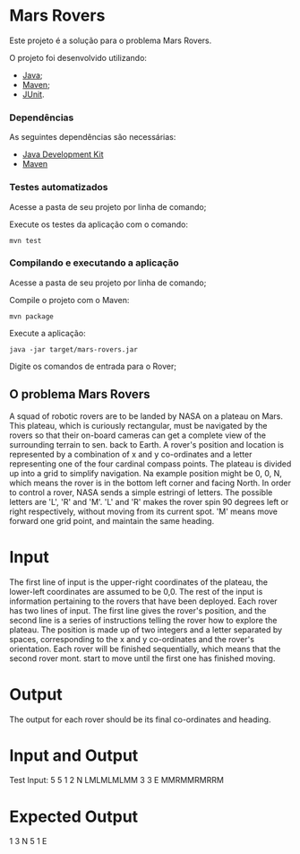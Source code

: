 # Mars Rovers

Este projeto é a solução para o problema Mars Rovers.

O projeto foi desenvolvido utilizando:
- [Java](https://www.java.com/pt_BR/);
- [Maven](https://maven.apache.org/);
- [JUnit](http://junit.org/).

### Dependências ###

As seguintes dependências são necessárias:

- [Java Development Kit](http://www.oracle.com/technetwork/java/javase/downloads/index.html)
- [Maven](https://maven.apache.org/)

### Testes automatizados ###

Acesse a pasta de seu projeto por linha de comando;

Execute os testes da aplicação com o comando:

    mvn test


### Compilando e executando a aplicação ###

Acesse a pasta de seu projeto por linha de comando;

Compile o projeto com o Maven:

    mvn package

Execute a aplicação:

    java -jar target/mars-rovers.jar

Digite os comandos de entrada para o Rover;



## O problema Mars Rovers ##
A squad of robotic rovers are to be landed by NASA on a plateau on Mars. This plateau, which is
curiously rectangular, must be navigated by the rovers so that their on-board cameras can get a
complete view of the surrounding terrain to sen. back to Earth.
A rover's position and location is represented by a combination of x and y co-ordinates and a letter
representing one of the four cardinal compass points. The plateau is divided up into a grid to
simplify navigation. Na example position might be 0, 0, N, which means the rover is in the bottom
left corner and facing North.
In order to control a rover, NASA sends a simple estringi of letters. The possible letters are 'L', 'R'
and 'M'. 'L' and 'R' makes the rover spin 90 degrees left or right respectively, without moving from
its current spot. 'M' means move forward one grid point, and maintain the same heading. 

# Input #

The first line of input is the upper-right coordinates of the plateau, the lower-left coordinates
are assumed to be 0,0.
The rest of the input is information pertaining to the rovers that have been deployed. Each
rover has two lines of input. The first line gives the rover's position, and the second line is a
series of instructions telling the rover how to explore the plateau.
The position is made up of two integers and a letter separated by spaces, corresponding to the
x and y co-ordinates and the rover's orientation.
Each rover will be finished sequentially, which means that the second rover mont. start to
move until the first one has finished moving.

# Output #

The output for each rover should be its final co-ordinates and heading.

# Input and Output #

Test Input:
5 5
1 2 N
LMLMLMLMM
3 3 E
MMRMMRMRRM 

# Expected Output #
1 3 N
5 1 E 
